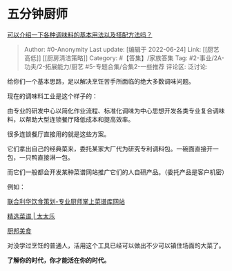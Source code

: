 # 五分钟厨师
[可以介绍一下各种调味料的基本用法以及搭配方法吗？](https://www.zhihu.com/question/27726885/answer/1042698063)

> Author: #0-Anonymity
> Last update: [编辑于 2022-06-24]
> Link: [[厨艺高低]] [[厨房清洁策略]]
> Category: #【答集】/家族答集
> Tag: #2-事业/2A-功夫/2-拓展能力/厨艺 #5-专题合集/合集2-一些推荐
> 评论区:
> 泛讨论:

给你们一个基本思路，足以解决烹饪苦手所面临的绝大多数调味问题。

现在的调味料工业是这个样子的：

由专业的研发中心以简化作业流程、标准化调味为中心思想开发各类专业复合调味料，以帮助大型连锁餐厅降低成本和提高效率。

很多连锁餐厅直接用的就是这些方案。

它们拿出自己的经典菜来，委托某家大厂代为研究专利调料包。一碗面直接开一包，一只鸭直接淋一包。

而它们一般都会开发某种菜谱网站推广它们的人自研产品。（委托产品是客户机密）

例如：

[联合利华饮食策划-专业厨师掌上菜谱库网站](https://link.zhihu.com/?target=https%3A//www.unileverfoodsolutions.com.cn/)

[精选菜谱 | 太太乐](https://link.zhihu.com/?target=https%3A//www.totole.com.cn/index.php%3Fr%3Drecipe%252Flist%26mode%3Dm)

[厨邦美食](https://link.zhihu.com/?target=http%3A//m.chubang.cn/page.html%3Fid%3D62)

对没学过烹饪的普通人，活用这个工具已经可以做出不少可以镇住场面的大菜了。

**了解你的时代，你才能活在你的时代。**
